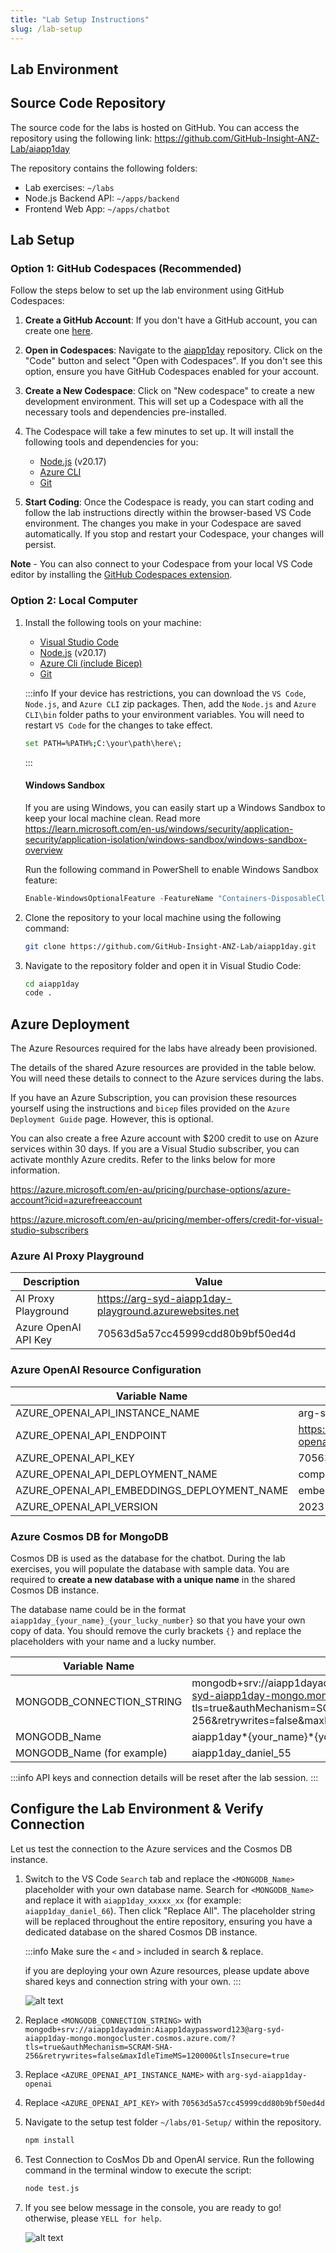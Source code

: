 ```yaml
---
title: "Lab Setup Instructions"
slug: /lab-setup
---
```


## Lab Environment

## Source Code Repository

The source code for the labs is hosted on GitHub. You can access the repository using the following link:
https://github.com/GitHub-Insight-ANZ-Lab/aiapp1day

The repository contains the following folders:

- Lab exercises: `~/labs`
- Node.js Backend API: `~/apps/backend`
- Frontend Web App: `~/apps/chatbot`

## Lab Setup

### Option 1: GitHub Codespaces (Recommended)

Follow the steps below to set up the lab environment using GitHub Codespaces:

1. **Create a GitHub Account**: If you don't have a GitHub account, you can create one [here](https://github.com/join).

2. **Open in Codespaces**: Navigate to the [aiapp1day](https://github.com/GitHub-Insight-ANZ-Lab/aiapp1day) repository. Click on the "Code" button and select "Open with Codespaces". If you don't see this option, ensure you have GitHub Codespaces enabled for your account.

3. **Create a New Codespace**: Click on "New codespace" to create a new development environment. This will set up a Codespace with all the necessary tools and dependencies pre-installed.

4. The Codespace will take a few minutes to set up. It will install the following tools and dependencies for you:

   - [Node.js](https://nodejs.org/en/download/prebuilt-installer) (v20.17)
   - [Azure CLI](https://learn.microsoft.com/en-us/cli/azure/install-azure-cli)
   - [Git](https://git-scm.com/downloads)

5. **Start Coding**: Once the Codespace is ready, you can start coding and follow the lab instructions directly within the browser-based VS Code environment. The changes you make in your Codespace are saved automatically. If you stop and restart your Codespace, your changes will persist.

**Note** - You can also connect to your Codespace from your local VS Code editor by installing the [GitHub Codespaces extension](https://marketplace.visualstudio.com/items?itemName=GitHub.codespaces).

### Option 2: Local Computer

1. Install the following tools on your machine:

   - [Visual Studio Code](https://code.visualstudio.com/download)
   - [Node.js](https://nodejs.org/en/download/prebuilt-installer) (v20.17)
   - [Azure Cli (include Bicep)](https://learn.microsoft.com/en-us/cli/azure/install-azure-cli)
   - [Git](https://git-scm.com/downloads)

   :::info
   If your device has restrictions, you can download the `VS Code`, `Node.js`, and `Azure CLI` zip packages. Then, add the `Node.js` and `Azure CLI\bin` folder paths to your environment variables. You will need to restart `VS Code` for the changes to take effect.

   ```bash
   set PATH=%PATH%;C:\your\path\here\;
   ```

   :::

   #### Windows Sandbox

   If you are using Windows, you can easily start up a Windows Sandbox to keep your local machine clean. Read more https://learn.microsoft.com/en-us/windows/security/application-security/application-isolation/windows-sandbox/windows-sandbox-overview

   Run the following command in PowerShell to enable Windows Sandbox feature:

   ```powershell
   Enable-WindowsOptionalFeature -FeatureName "Containers-DisposableClientVM" -All -Online
   ```

2. Clone the repository to your local machine using the following command:

   ```bash
   git clone https://github.com/GitHub-Insight-ANZ-Lab/aiapp1day.git
   ```

3. Navigate to the repository folder and open it in Visual Studio Code:

   ```bash
   cd aiapp1day
   code .
   ```

## Azure Deployment

The Azure Resources required for the labs have already been provisioned.

The details of the shared Azure resources are provided in the table below. You will need these details to connect to the Azure services during the labs.

If you have an Azure Subscription, you can provision these resources yourself using the instructions and `bicep` files provided on the `Azure Deployment Guide` page. However, this is optional.

You can also create a free Azure account with $200 credit to use on Azure services within 30 days. If you are a Visual Studio subscriber, you can activate monthly Azure credits. Refer to the links below for more information.

https://azure.microsoft.com/en-au/pricing/purchase-options/azure-account?icid=azurefreeaccount

https://azure.microsoft.com/en-au/pricing/member-offers/credit-for-visual-studio-subscribers

### Azure AI Proxy Playground

| Description          | Value                                                  |
| -------------------- | ------------------------------------------------------ |
| AI Proxy Playground  | https://arg-syd-aiapp1day-playground.azurewebsites.net |
| Azure OpenAI API Key | 70563d5a57cc45999cdd80b9bf50ed4d                       |

### Azure OpenAI Resource Configuration

| Variable Name                               | Value                                             |
| ------------------------------------------- | ------------------------------------------------- |
| AZURE_OPENAI_API_INSTANCE_NAME              | arg-syd-aiapp1day-openai                          |
| AZURE_OPENAI_API_ENDPOINT                   | https://arg-syd-aiapp1day-openai.openai.azure.com |
| AZURE_OPENAI_API_KEY                        | 70563d5a57cc45999cdd80b9bf50ed4d                  |
| AZURE_OPENAI_API_DEPLOYMENT_NAME            | completions                                       |
| AZURE_OPENAI_API_EMBEDDINGS_DEPLOYMENT_NAME | embeddings                                        |
| AZURE_OPENAI_API_VERSION                    | 2023-09-01-preview                                |

### Azure Cosmos DB for MongoDB

Cosmos DB is used as the database for the chatbot. During the lab exercises, you will populate the database with sample data. You are required to **create a new database with a unique name** in the shared Cosmos DB instance.

The database name could be in the format `aiapp1day_{your_name}_{your_lucky_number}` so that you have your own copy of data.
You should remove the curly brackets `{}` and replace the placeholders with your name and a lucky number.

| Variable Name              | Value                                                                                                                                                                                                 |
| -------------------------- | ----------------------------------------------------------------------------------------------------------------------------------------------------------------------------------------------------- |
| MONGODB_CONNECTION_STRING  | mongodb+srv://aiapp1dayadmin:Aiapp1daypassword123@arg-syd-aiapp1day-mongo.mongocluster.cosmos.azure.com/?tls=true&authMechanism=SCRAM-SHA-256&retrywrites=false&maxIdleTimeMS=120000&tlsInsecure=true |
| MONGODB_Name               | aiapp1day*\{your_name\}*\{your_lucky_number\}                                                                                                                                                         |
| MONGODB_Name (for example) | aiapp1day_daniel_55                                                                                                                                                                                   |

:::info
API keys and connection details will be reset after the lab session.
:::

## Configure the Lab Environment & Verify Connection

Let us test the connection to the Azure services and the Cosmos DB instance.

1. Switch to the VS Code `Search` tab and replace the `<MONGODB_Name>` placeholder with your own database name. Search for `<MONGODB_Name>` and replace it with `aiapp1day_xxxxx_xx` (for example: `aiapp1day_daniel_66`). Then click "Replace All". The placeholder string will be replaced throughout the entire repository, ensuring you have a dedicated database on the shared Cosmos DB instance.

   :::info
   Make sure the `<` and `>` included in search & replace.

   if you are deploying your own Azure resources, please update above shared keys and connection string with your own.
   :::

   ![alt text](images/setup.png)

2. Replace `<MONGODB_CONNECTION_STRING>` with `mongodb+srv://aiapp1dayadmin:Aiapp1daypassword123@arg-syd-aiapp1day-mongo.mongocluster.cosmos.azure.com/?tls=true&authMechanism=SCRAM-SHA-256&retrywrites=false&maxIdleTimeMS=120000&tlsInsecure=true`

3. Replace `<AZURE_OPENAI_API_INSTANCE_NAME>` with `arg-syd-aiapp1day-openai`

4. Replace `<AZURE_OPENAI_API_KEY>` with `70563d5a57cc45999cdd80b9bf50ed4d`

5. Navigate to the setup test folder `~/labs/01-Setup/` within the repository.

   ```bash
   npm install
   ```

6. Test Connection to CosMos Db and OpenAI service. Run the following command in the terminal window to execute the script:

   ```bash
   node test.js
   ```

7. If you see below message in the console, you are ready to go! otherwise, please `YELL for help`.

   ![alt text](images/setup-test.png)
